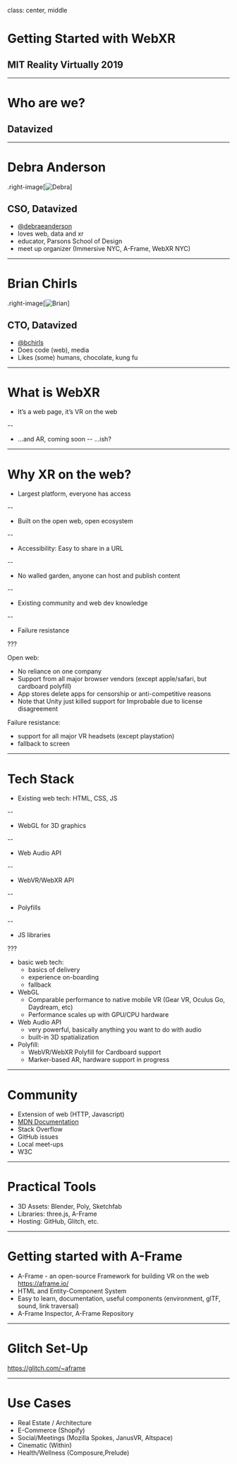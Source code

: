 class: center, middle

# Getting Started with WebXR
## MIT Reality Virtually 2019

---

# Who are we?

## Datavized

---

# Debra Anderson

.right-image[![Debra](../images/debra.png)]

## CSO, Datavized

- [@debraeanderson](https://twitter.com/debraeanderson)
- loves web, data and xr
- educator, Parsons School of Design
- meet up organizer (Immersive NYC, A-Frame, WebXR NYC)

---

# Brian Chirls

.right-image[![Brian](../images/brian.jpg)]

## CTO, Datavized

- [@bchirls](https://twitter.com/bchirls)
- Does code (web), media
- Likes (some) humans, chocolate, kung fu

---

# What is WebXR

- It’s a web page, it’s VR on the web

--
- ...and AR, coming soon
--
...ish?

---

# Why XR on the web?

- Largest platform, everyone has access

--
- Built on the open web, open ecosystem

--
- Accessibility: Easy to share in a URL

--
- No walled garden, anyone can host and publish content

--
- Existing community and web dev knowledge

--
- Failure resistance

???

Open web:
- No reliance on one company
- Support from all major browser vendors (except apple/safari, but cardboard polyfill)
- App stores delete apps for censorship or anti-competitive reasons
- Note that Unity just killed support for Improbable due to license disagreement

Failure resistance:
- support for all major VR headsets (except playstation)
- fallback to screen

---
# Tech Stack

- Existing web tech: HTML, CSS, JS

--
- WebGL for 3D graphics

--
- Web Audio API

--
- WebVR/WebXR API

--
- Polyfills

--
- JS libraries

???

- basic web tech:
  - basics of delivery
  - experience on-boarding
  - fallback
- WebGL
  - Comparable performance to native mobile VR (Gear VR, Oculus Go, Daydream, etc)
  - Performance scales up with GPU/CPU hardware
- Web Audio API
  - very powerful, basically anything you want to do with audio
  - built-in 3D spatialization
- Polyfill:
  - WebVR/WebXR Polyfill for Cardboard support
  - Marker-based AR, hardware support in progress

---
# Community

- Extension of web (HTTP, Javascript)
- [MDN Documentation](https://developer.mozilla.org/en-US/docs/Web/API/WebVR_API)
- Stack Overflow
- GitHub issues
- Local meet-ups
- W3C

---
# Practical Tools

- 3D Assets: Blender, Poly, Sketchfab
- Libraries: three.js, A-Frame
- Hosting: GitHub, Glitch, etc.

---
# Getting started with A-Frame

- A-Frame - an open-source Framework for building VR on the web https://aframe.io/
- HTML and Entity-Component System
- Easy to learn, documentation, useful components (environment, glTF, sound, link traversal)
- A-Frame Inspector, A-Frame Repository

---
# Glitch Set-Up

https://glitch.com/~aframe

---
# Use Cases

- Real Estate / Architecture
- E-Commerce (Shopify)
- Social/Meetings (Mozilla Spokes, JanusVR, Altspace)
- Cinematic (Within)
- Health/Wellness (Composure,Prelude)

